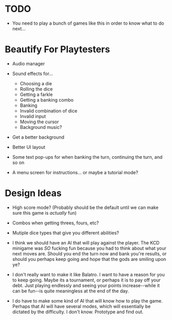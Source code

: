 # TODO 

- You need to play a bunch of games like this in order to know what to do next...

# Beautify For Playtesters

- Audio manager

- Sound effects for...
    - Choosing a die 
    - Rolling the dice 
    - Getting a farkle 
    - Getting a banking combo 
    - Banking 
    - Invalid combination of dice 
    - Invalid input 
    - Moving the cursor
    - Background music?

- Get a better background 
- Better UI layout 
- Some text pop-ups for when banking the turn, continuing the turn, and so on 
- A menu screen for instructions... or maybe a tutorial mode? 

# Design Ideas

- High score mode? (Probably should be the default until we can make sure this game is _actually_ fun)

- Combos when getting threes, fours, etc? 

- Mutiple dice types that give you different abilities?  

- I think we should have an AI that will play against the player. The KCD minigame was _SO_ fucking fun because you had to think about what your next moves are. Should you end the turn now and bank you're results, or should you perhaps keep going and hope that the gods are smiling upon ye? 

- I don't really want to make it like Balatro. I want to have a reason for you to keep going. Maybe its a tournament, or perhaps it is to pay off your debt. Just playing endlessly and seeing your points increase--while it can be fun--is quite meaningless at the end of the day. 

- I do have to make some kind of AI that will know how to play the game. Perhaps that AI will have several modes, which will essentially be dictated by the difficulty. I don't know. Prototype and find out.
